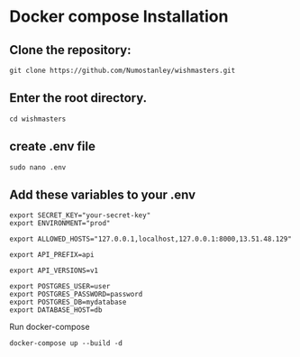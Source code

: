 # Docker compose Installation

## Clone the repository:

```
git clone https://github.com/Numostanley/wishmasters.git
```

## Enter the root directory.
```
cd wishmasters
```

## create .env file
```
sudo nano .env
```

## Add these variables to your .env
```
export SECRET_KEY="your-secret-key"
export ENVIRONMENT="prod"

export ALLOWED_HOSTS="127.0.0.1,localhost,127.0.0.1:8000,13.51.48.129"

export API_PREFIX=api

export API_VERSIONS=v1

export POSTGRES_USER=user
export POSTGRES_PASSWORD=password
export POSTGRES_DB=mydatabase
export DATABASE_HOST=db
```

Run docker-compose

```
docker-compose up --build -d
```
